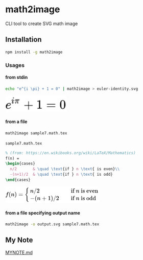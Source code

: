 # math2image

CLI tool to create SVG math image

## Installation

```bash
npm install -g math2image
```

### Usages

#### from stdin

```bash
echo "e^{i \pi} + 1 = 0" | math2image > euler-identity.svg
```
<img src="demo_svgs/euler-identity.svg" height="50">

#### from a file

```bash
math2image sample7.math.tex
```


`sample7.math.tex`

```tex
% (from: https://en.wikibooks.org/wiki/LaTeX/Mathematics)
f(n) =
\begin{cases}
  n/2       & \quad \text{if } n \text{ is even}\\
  -(n+1)/2  & \quad \text{if } n \text{ is odd}
\end{cases}
```

<img src="demo_svgs/sample7.math.tex.svg" height="50">


#### from a file specifying output name

```bash
math2image -o output.svg sample7.math.tex
```

## My Note

[MYNOTE.md](MYNOTE.md)